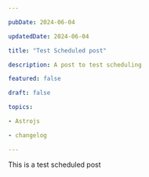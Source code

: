 ```yaml
---

pubDate: 2024-06-04

updatedDate: 2024-06-04

title: "Test Scheduled post"

description: A post to test scheduling

featured: false

draft: false

topics:

- Astrojs

- changelog

---
```


This is a test scheduled post